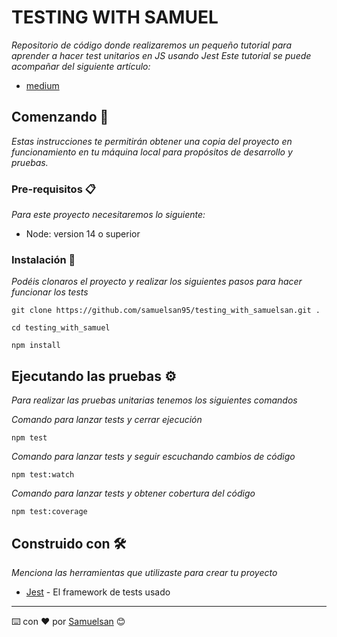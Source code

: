 # TESTING WITH SAMUEL

_Repositorio de código donde realizaremos un pequeño tutorial para aprender a hacer test unitarios en JS usando Jest_
_Este tutorial se puede acompañar del siguiente artículo:_ 
* [medium](https://medium.com/@sanchezlopezsamuel/dominando-el-arte-del-testing-en-javascript-explorando-test-unitarios-con-jest-9960f2f74250)

## Comenzando 🚀

_Estas instrucciones te permitirán obtener una copia del proyecto en funcionamiento en tu máquina local para propósitos de desarrollo y pruebas._


### Pre-requisitos 📋

_Para este proyecto necesitaremos lo siguiente:_
- Node: version 14 o superior


### Instalación 🔧

_Podéis clonaros el proyecto y realizar los siguientes pasos para hacer funcionar los tests_

```
git clone https://github.com/samuelsan95/testing_with_samuelsan.git .
```
```
cd testing_with_samuel
```
```
npm install
```

## Ejecutando las pruebas ⚙️

_Para realizar las pruebas unitarias tenemos los siguientes comandos_

_Comando para lanzar tests y cerrar ejecución_
```
npm test
```

_Comando para lanzar tests y seguir escuchando cambios de código_
```
npm test:watch
```

_Comando para lanzar tests y obtener cobertura del código_
```
npm test:coverage
```

## Construido con 🛠️

_Menciona las herramientas que utilizaste para crear tu proyecto_

* [Jest](https://jestjs.io/es-ES/docs/getting-started) - El framework de tests usado

---
⌨️ con ❤️ por [Samuelsan](https://github.com/samuelsan95) 😊